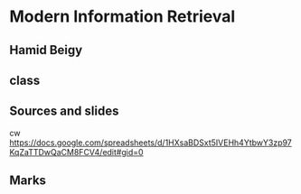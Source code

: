 # Modern Information Retrieval
## Hamid Beigy

## class


## Sources and slides
cw
https://docs.google.com/spreadsheets/d/1HXsaBDSxt5IVEHh4YtbwY3zp97KqZaTTDwQaCM8FCV4/edit#gid=0

## Marks
